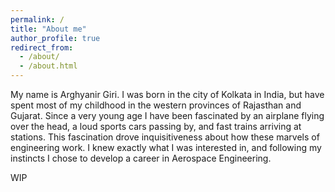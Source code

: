```yaml
---
permalink: /
title: "About me"
author_profile: true
redirect_from: 
  - /about/
  - /about.html
---
```


My name is Arghyanir Giri. I was born in the city of Kolkata in India, but have spent most of my childhood in the western provinces of Rajasthan and Gujarat. Since a very young age I have been fascinated by an airplane flying over the head, a loud sports cars passing by, and fast trains arriving at stations. This fascination drove inquisitiveness about how these marvels of engineering work. I knew exactly what I was interested in, and following my instincts I chose to develop a career in Aerospace Engineering.

WIP
